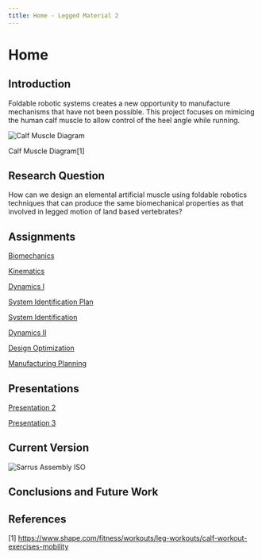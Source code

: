 ```yaml
---
title: Home - Legged Material 2
---
```


# Home

## Introduction

Foldable robotic systems creates a new opportunity to manufacture mechanisms that have not been possible. This project focuses on mimicing the human calf muscle to allow control  of the heel angle while running.


![Calf Muscle Diagram](https://mobilephysiotherapyclinic.in/wp-content/uploads/2019/12/calf-m.jpg)

Calf Muscle Diagram[1]

## Research Question

How can we design an elemental artificial muscle using foldable robotics techniques that can produce the same biomechanical properties as that involved in legged motion of land based vertebrates? 

## Assignments
[Biomechanics](https://afechter715.github.io/afechter.github.io/Biomechanics)

[Kinematics](https://afechter715.github.io/afechter.github.io/Kinematics)

[Dynamics I](https://afechter715.github.io/afechter.github.io/Dynamics_I)

[System Identification Plan](https://afechter715.github.io/afechter.github.io/System_ID_Plan)

[System Identification](https://afechter715.github.io/afechter.github.io/System_ID)

[Dynamics II](https://afechter715.github.io/afechter.github.io/Dynamics2)

[Design Optimization](https://afechter715.github.io/afechter.github.io/Design_Optimization)

[Manufacturing Planning](https://afechter715.github.io/afechter.github.io/Manufacturing_Planning)


## Presentations

[Presentation 2](https://youtu.be/SVlOz9L-fVo)

[Presentation 3](https://youtu.be/6jy8N0BB_gE)

## Current Version


![Sarrus Assembly ISO](https://i.ibb.co/8Pm1C9k/Sarrus-Assembly-ISO.jpg)

## Conclusions and Future Work




## References
[1] https://www.shape.com/fitness/workouts/leg-workouts/calf-workout-exercises-mobility
